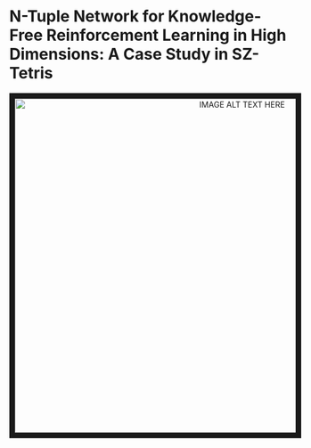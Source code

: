 # N-Tuple Network for Knowledge-Free Reinforcement Learning in High Dimensions: A Case Study in SZ-Tetris

<center>
<a href="http://www.youtube.com/watch?feature=player_embedded&v=2TMhZ-d_iLU
" target="_blank"><img src="http://img.youtube.com/vi/2TMhZ-d_iLU/0.jpg" 
alt="IMAGE ALT TEXT HERE" width="800" height="600" border="10" /></a>
</center>
